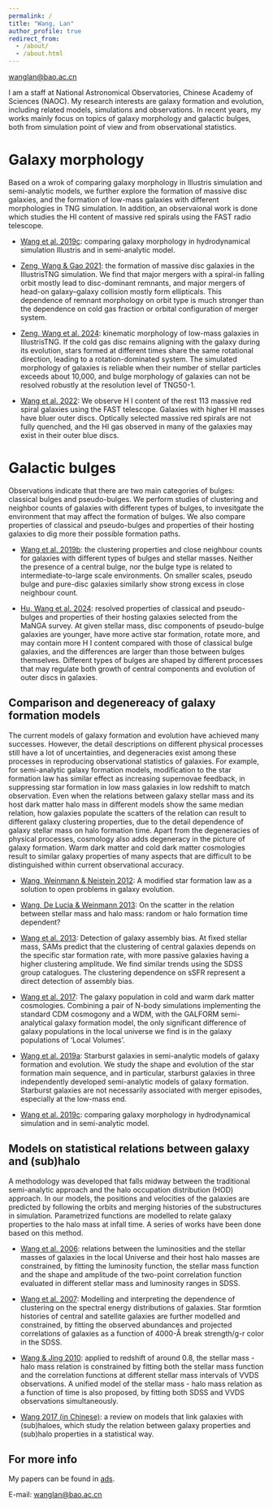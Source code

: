 ```yaml
---
permalink: /
title: "Wang, Lan"
author_profile: true
redirect_from: 
  - /about/
  - /about.html
---
```


wanglan@bao.ac.cn

I am a staff at National Astronomical Observatories, Chinese Academy of Sciences (NAOC).
My research interests are galaxy formation and evolution, including related models, simulations and observations. In recent years, my works mainly focus on topics of galaxy morphology and galactic bulges, both from simulation point of view and from observational statistics. 

Galaxy morphology 
======
Based on a wrok of comparing galaxy morphology in Illustris simulation and semi-analytic models, we further explore the formation of massive disc galaxies, and the formation of low-mass galaxies with different morphologies in TNG simulation. In addition, an observaional work is done which studies the HI content of massive red spirals using the FAST radio telescope.

- [Wang et al. 2019c](https://ui.adsabs.harvard.edu/abs/2019MNRAS.485.2083W/abstract): comparing galaxy morphology in hydrodynamical simulation Illustris and in semi-analytic model.

- [Zeng, Wang & Gao 2021](https://ui.adsabs.harvard.edu/abs/2021MNRAS.507.3301Z/abstract):
the formation of massive disc galaxies in the IllustrisTNG simulation. 
We find that major mergers with a spiral-in falling orbit mostly lead to disc-dominant remnants, and major mergers of head-on galaxy–galaxy collision mostly form ellipticals. This dependence of remnant morphology on orbit type is much stronger than the dependence on cold gas fraction or orbital configuration of merger system.

- [Zeng, Wang et al. 2024](https://ui.adsabs.harvard.edu/abs/2024arXiv240414184Z/abstract): kinematic morphology of low-mass galaxies in IllustrisTNG.
If the cold gas disc remains aligning with the galaxy during its evolution, stars formed at different times share the same rotational direction, leading to a rotation-dominated system. The simulated morphology of galaxies is reliable when their number of stellar particles exceeds about 10,000, and bulge morphology of galaxies can not be resolved robustly at the resolution level of TNG50-1.

- [Wang et al. 2022](https://ui.adsabs.harvard.edu/abs/2022MNRAS.516.2337W/abstract):
We observe H I content of the rest 113 massive red spiral galaxies using the FAST telescope. Galaxies with higher HI masses have bluer outer discs. Optically selected massive red spirals are not fully quenched, and the HI gas observed in many of the galaxies may exist in their outer blue discs.

Galactic bulges
======
Observations indicate that there are two main categories of bulges: classical bulges and pseudo-bulges. We perform studies of clustering and neighbor counts of galaxies with different types of bulges, to invesitgate the environment that may affect the formation of bulges. We also compare properties of classical and pseudo-bulges and properties of their hosting galaxies to dig more their possible formation paths.

- [Wang et al. 2019b](https://ui.adsabs.harvard.edu/abs/2019MNRAS.484.3865W/abstract): 
the clustering properties and close neighbour counts for galaxies with different
types of bulges and stellar masses. Neither the presence of a central bulge, nor the bulge type
is related to intermediate-to-large scale environments. On smaller scales, pseudo bulge and pure-disc galaxies similarly show strong excess in close neighbour count. 

- [Hu, Wang et al. 2024](https://ui.adsabs.harvard.edu/abs/2024MNRAS.529.4565H/abstract): 
resolved properties of classical and pseudo-bulges and properties of their hosting galaxies selected from the MaNGA survey. At given stellar mass, disc components of pseudo-bulge galaxies are younger, have more active star formation, rotate more, and may contain more H I content compared with those of classical bulge galaxies, and the differences are larger than those between bulges themselves. Different types of bulges are shaped by different processes that may regulate both growth of central components and evolution of outer discs in galaxies. 

Comparison and degenereacy of galaxy formation models
------
The current models of galaxy formation and evolution have achieved many successes. However, the detail descriptions on different physical processes still have a lot of uncertainties, and degeneracies exist among these processes in reproducing observational statistics of galaxies. For example, for semi-analytic galaxy formation models, modification to the star formation law has similar effect as increasing supernovae feedback, in suppressing star formation in low mass galaxies in low redshift to match observation. Even when the relations between galaxy stellar mass and its host dark matter halo mass in different models show the same median relation, how galaxies populate the scatters of the relation can result to different galaxy clustering properties, due to the detail dependence of galaxy stellar mass on halo formation time. Apart from the degeneracies of physical processes, cosmology also adds degeneracy in the picture of galaxy formation. Warm dark matter and cold dark matter cosmologies result to similar galaxy properties of many aspects that are difficult to be distinguished within current observational accuracy.

- [Wang, Weinmann & Neistein 2012](https://ui.adsabs.harvard.edu/abs/2012MNRAS.421.3450W/abstract): A modified star formation law as a solution to open problems in galaxy evolution.

- [Wang, De Lucia & Weinmann 2013](https://ui.adsabs.harvard.edu/abs/2013MNRAS.431..600W/abstract): 
On the scatter in the relation between stellar mass and halo mass: random or halo formation time dependent?

- [Wang et al. 2013](https://ui.adsabs.harvard.edu/abs/2013MNRAS.433..515W/abstract): Detection of galaxy assembly bias.
At fixed stellar mass, SAMs predict that the clustering of central galaxies depends on the specific star formation rate, with more passive galaxies having a higher clustering amplitude. We find similar trends using the SDSS group catalogues. The clustering dependence on sSFR represent a direct detection of assembly bias. 

- [Wang et al. 2017](https://ui.adsabs.harvard.edu/abs/2017MNRAS.468.4579W/abstract): The galaxy population in cold and warm dark matter cosmologies. 
Combining a pair of N-body simulations implementing the standard CDM cosmogony and a WDM, with the GALFORM semi-analytical galaxy formation model, the only significant difference of galaxy populations in the local universe we find is in the galaxy populations of ‘Local Volumes’. 

- [Wang et al. 2019a](https://ui.adsabs.harvard.edu/abs/2019MNRAS.482.4454W/abstract): Starburst galaxies in semi-analytic models of galaxy formation and evolution.
We study the shape and evolution of the star formation main sequence, and in particular, starburst galaxies in three independently developed semi-analytic models of galaxy formation. Starburst galaxies are not necessarily associated with merger episodes, especially at the low-mass end. 

- [Wang et al. 2019c](https://ui.adsabs.harvard.edu/abs/2019MNRAS.485.2083W/abstract): comparing galaxy morphology in hydrodynamical simulation and in semi-analytic model.

Models on statistical relations between galaxy and (sub)halo
-----
A methodology was developed that falls midway between the traditional semi-analytic approach and the halo occupation distribution (HOD) approach. In our models, the positions and velocities of the galaxies are predicted by following the orbits and merging histories of the substructures in simulation. Parametrized functions are modelled to relate galaxy properties to the halo mass at infall time. A series of works have been done based on this method.

- [Wang et al. 2006](https://ui.adsabs.harvard.edu/abs/2006MNRAS.371..537W/abstract): relations between the luminosities and the stellar masses of galaxies in the local Universe and their host halo masses are constrained, by fitting the luminosity function, the stellar mass function and the shape and amplitude of the two-point correlation function evaluated in different stellar mass and luminosity ranges in SDSS.

- [Wang et al. 2007](https://ui.adsabs.harvard.edu/abs/2007MNRAS.377.1419W/abstract): Modelling and interpreting the dependence of clustering on the spectral energy distributions of galaxies.
Star formtion histories of central and satellite galaxies are further modelled and constrained, by fitting the observed abundances and projected correlations of galaxies as a function of 4000-Å break strength/g-r color in the SDSS.
  
- [Wang & Jing 2010](https://ui.adsabs.harvard.edu/abs/2010MNRAS.402.1796W/abstract): applied to redshift of around 0.8, the stellar mass - halo mass relation is constrained by fitting both the stellar mass function and the correlation functions at different stellar mass intervals of VVDS observations. A unified model of the stellar mass - halo mass relation as a function of time is also proposed, by fitting both SDSS and VVDS observations simultaneously.
  
- [Wang 2017 (in Chinese)](https://ui.adsabs.harvard.edu/abs/2017SSPMA..47d9806W/abstract): a review on models that link galaxies with (sub)haloes, which study the relation between galaxy properties and (sub)halo properties in a statistical way. 


For more info
------
My papers can be found in [ads](https://ui.adsabs.harvard.edu/user/libraries/CLDHV3HURBuQmXl-tCvIpQ). 

E-mail: wanglan@bao.ac.cn
